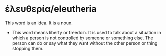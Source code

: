 # ἐλευθερία/eleutheria
This word is an idea. It is a noun.

* This word means liberty or freedom. It is used to talk about a situation in which a person is not controlled by someone or something else. The person can do or say what they want without the other person or thing stopping them.
